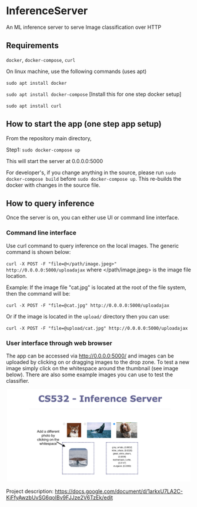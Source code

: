 # InferenceServer
An ML inference server to serve Image classification over HTTP

## Requirements
`docker`, `docker-compose`, `curl`

On linux machine, use the following commands (uses apt)

`sudo apt install docker`

`sudo apt install docker-compose` [Install this for one step docker setup]

`sudo apt install curl`


## How to start the app (one step app setup)
From the repository main directory,

Step1: `sudo docker-compose up`

This will start the server at 0.0.0.0:5000

For developer's, if you change anything in the source, please run `sudo docker-compose build` before `sudo docker-compose up`. This re-builds the docker with changes in the source file.

## How to query inference
Once the server is on, you can either use UI or command line interface.

### Command line interface
Use curl command to query inference on the local images.
The generic command is shown below:

`curl -X POST -F "file=@</path/image.jpeg>" http://0.0.0.0:5000/uploadajax` where </path/image.jpeg> is the image file location.

Example: If the image file "cat.jpg" is located at the root of the file system, then the command will be:

`curl -X POST -F "file=@cat.jpg" http://0.0.0.0:5000/uploadajax`

Or if the image is located in the `upload/` directory then you can use:

`curl -X POST -F "file=@upload/cat.jpg" http://0.0.0.0:5000/uploadajax`

### User interface through web browser
The app can be accessed via http://0.0.0.0:5000/ and images can be uploaded by clicking on or dragging images to the drop zone. To test a new image simply click on the whitespace around the thumbnail (see image below). There are also some example images you can use to test the classifier.

<p align="center">
<img src="./readme_images/ui_image.png" style="max-width:500px;"/>
</p>


Project description: https://docs.google.com/document/d/1arkxU7LA2C-KjFfyAwzbUvSG6qoIBv9FJJze2V6TzEk/edit
